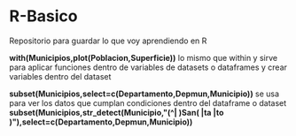 # R-Basico
Repositorio para guardar lo que voy aprendiendo en R

__with(Municipios,plot(Poblacion,Superficie))__
lo mismo que within y sirve para aplicar funciones dentro de variables de datasets o dataframes y crear variables dentro del dataset

__subset(Municipios,select=c(Departamento,Depmun,Municipio))__ 
se usa para ver los datos que cumplan condiciones dentro del dataframe o dataset
__subset(Municipios,str_detect(Municipio,"(^| )San( |ta |to )"),select=c(Departamento,Depmun,Municipio))__
 
